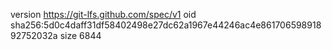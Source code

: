 version https://git-lfs.github.com/spec/v1
oid sha256:5d0c4daff31df58402498e27dc62a1967e44246ac4e86170659891892752032a
size 6844
